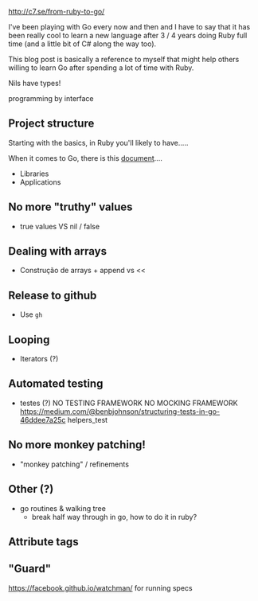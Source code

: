 http://c7.se/from-ruby-to-go/

I've been playing with Go every now and then and I have to say that it has been
really cool to learn a new language after 3 / 4 years doing Ruby full time (and
a little bit of C# along the way too).

This blog post is basically a reference to myself that might help others willing
to learn Go after spending a lot of time with Ruby.

Nils have types!

programming by interface

## Project structure

Starting with the basics, in Ruby you'll likely to have.....

When it comes to Go, there is this [document]()....

* Libraries
* Applications

## No more "truthy" values

* true values VS nil / false

## Dealing with arrays

* Construção de arrays + append vs <<

## Release to github

* Use `gh`

## Looping

* Iterators (?)

## Automated testing

* testes (?)
NO TESTING FRAMEWORK
NO MOCKING FRAMEWORK
https://medium.com/@benbjohnson/structuring-tests-in-go-46ddee7a25c
helpers_test

## No more monkey patching!

* "monkey patching" / refinements

## Other (?)

* go routines & walking tree
  * break half way through in go, how to do it in ruby?

## Attribute tags

## "Guard"
https://facebook.github.io/watchman/ for running specs
